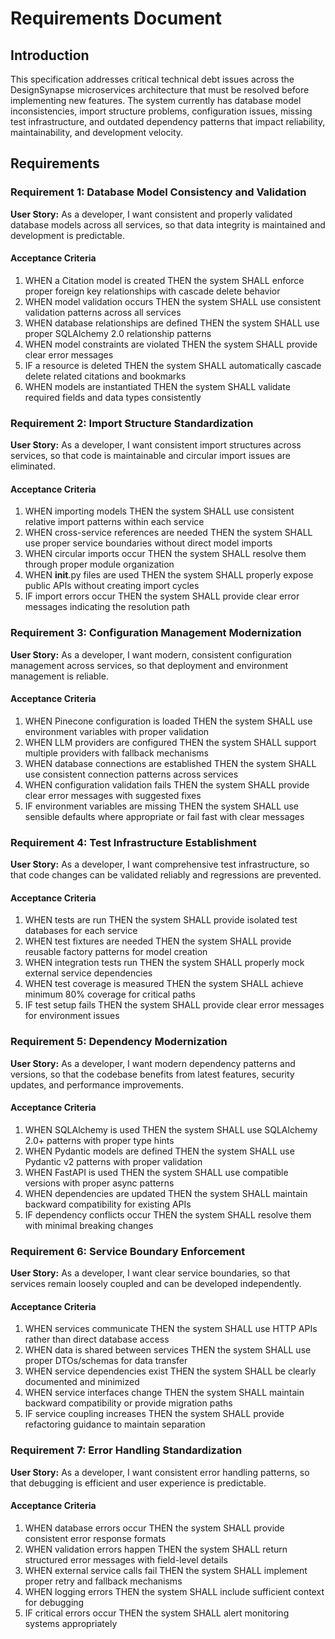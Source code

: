 # Requirements Document

## Introduction

This specification addresses critical technical debt issues across the DesignSynapse microservices architecture that must be resolved before implementing new features. The system currently has database model inconsistencies, import structure problems, configuration issues, missing test infrastructure, and outdated dependency patterns that impact reliability, maintainability, and development velocity.

## Requirements

### Requirement 1: Database Model Consistency and Validation

**User Story:** As a developer, I want consistent and properly validated database models across all services, so that data integrity is maintained and development is predictable.

#### Acceptance Criteria

1. WHEN a Citation model is created THEN the system SHALL enforce proper foreign key relationships with cascade delete behavior
2. WHEN model validation occurs THEN the system SHALL use consistent validation patterns across all services
3. WHEN database relationships are defined THEN the system SHALL use proper SQLAlchemy 2.0 relationship patterns
4. WHEN model constraints are violated THEN the system SHALL provide clear error messages
5. IF a resource is deleted THEN the system SHALL automatically cascade delete related citations and bookmarks
6. WHEN models are instantiated THEN the system SHALL validate required fields and data types consistently

### Requirement 2: Import Structure Standardization

**User Story:** As a developer, I want consistent import structures across services, so that code is maintainable and circular import issues are eliminated.

#### Acceptance Criteria

1. WHEN importing models THEN the system SHALL use consistent relative import patterns within each service
2. WHEN cross-service references are needed THEN the system SHALL use proper service boundaries without direct model imports
3. WHEN circular imports occur THEN the system SHALL resolve them through proper module organization
4. WHEN __init__.py files are used THEN the system SHALL properly expose public APIs without creating import cycles
5. IF import errors occur THEN the system SHALL provide clear error messages indicating the resolution path

### Requirement 3: Configuration Management Modernization

**User Story:** As a developer, I want modern, consistent configuration management across services, so that deployment and environment management is reliable.

#### Acceptance Criteria

1. WHEN Pinecone configuration is loaded THEN the system SHALL use environment variables with proper validation
2. WHEN LLM providers are configured THEN the system SHALL support multiple providers with fallback mechanisms
3. WHEN database connections are established THEN the system SHALL use consistent connection patterns across services
4. WHEN configuration validation fails THEN the system SHALL provide clear error messages with suggested fixes
5. IF environment variables are missing THEN the system SHALL use sensible defaults where appropriate or fail fast with clear messages

### Requirement 4: Test Infrastructure Establishment

**User Story:** As a developer, I want comprehensive test infrastructure, so that code changes can be validated reliably and regressions are prevented.

#### Acceptance Criteria

1. WHEN tests are run THEN the system SHALL provide isolated test databases for each service
2. WHEN test fixtures are needed THEN the system SHALL provide reusable factory patterns for model creation
3. WHEN integration tests run THEN the system SHALL properly mock external service dependencies
4. WHEN test coverage is measured THEN the system SHALL achieve minimum 80% coverage for critical paths
5. IF test setup fails THEN the system SHALL provide clear error messages for environment issues

### Requirement 5: Dependency Modernization

**User Story:** As a developer, I want modern dependency patterns and versions, so that the codebase benefits from latest features, security updates, and performance improvements.

#### Acceptance Criteria

1. WHEN SQLAlchemy is used THEN the system SHALL use SQLAlchemy 2.0+ patterns with proper type hints
2. WHEN Pydantic models are defined THEN the system SHALL use Pydantic v2 patterns with proper validation
3. WHEN FastAPI is used THEN the system SHALL use compatible versions with proper async patterns
4. WHEN dependencies are updated THEN the system SHALL maintain backward compatibility for existing APIs
5. IF dependency conflicts occur THEN the system SHALL resolve them with minimal breaking changes

### Requirement 6: Service Boundary Enforcement

**User Story:** As a developer, I want clear service boundaries, so that services remain loosely coupled and can be developed independently.

#### Acceptance Criteria

1. WHEN services communicate THEN the system SHALL use HTTP APIs rather than direct database access
2. WHEN data is shared between services THEN the system SHALL use proper DTOs/schemas for data transfer
3. WHEN service dependencies exist THEN the system SHALL be clearly documented and minimized
4. WHEN service interfaces change THEN the system SHALL maintain backward compatibility or provide migration paths
5. IF service coupling increases THEN the system SHALL provide refactoring guidance to maintain separation

### Requirement 7: Error Handling Standardization

**User Story:** As a developer, I want consistent error handling patterns, so that debugging is efficient and user experience is predictable.

#### Acceptance Criteria

1. WHEN database errors occur THEN the system SHALL provide consistent error response formats
2. WHEN validation errors happen THEN the system SHALL return structured error messages with field-level details
3. WHEN external service calls fail THEN the system SHALL implement proper retry and fallback mechanisms
4. WHEN logging errors THEN the system SHALL include sufficient context for debugging
5. IF critical errors occur THEN the system SHALL alert monitoring systems appropriately